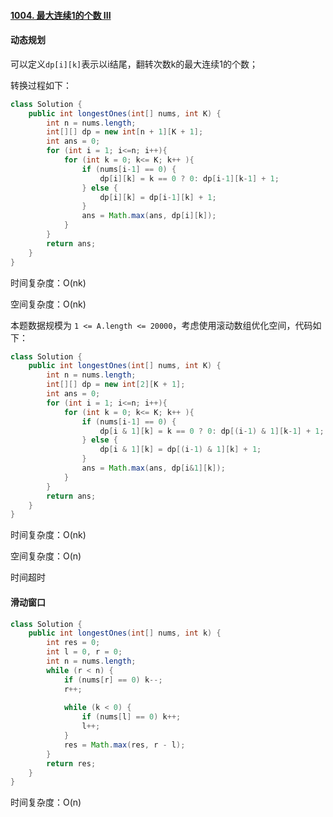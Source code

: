 #### [1004. 最大连续1的个数 III](https://leetcode-cn.com/problems/max-consecutive-ones-iii/)



#### 动态规划



可以定义`dp[i][k]`表示以i结尾，翻转次数k的最大连续1的个数；

转换过程如下：

```java
class Solution {
    public int longestOnes(int[] nums, int K) {
        int n = nums.length;
        int[][] dp = new int[n + 1][K + 1];
        int ans = 0;
        for (int i = 1; i<=n; i++){
            for (int k = 0; k<= K; k++ ){
                if (nums[i-1] == 0) {
                    dp[i][k] = k == 0 ? 0: dp[i-1][k-1] + 1;
                } else {
                    dp[i][k] = dp[i-1][k] + 1;
                }
                ans = Math.max(ans, dp[i][k]);
            }
        }
        return ans;
    }
}
```

时间复杂度：O(nk) 

空间复杂度：O(nk)

本题数据规模为 `1 <= A.length <= 20000`，考虑使用滚动数组优化空间，代码如下：



```java
class Solution {
    public int longestOnes(int[] nums, int K) {
        int n = nums.length;
        int[][] dp = new int[2][K + 1];
        int ans = 0;
        for (int i = 1; i<=n; i++){
            for (int k = 0; k<= K; k++ ){
                if (nums[i-1] == 0) {
                    dp[i & 1][k] = k == 0 ? 0: dp[(i-1) & 1][k-1] + 1;
                } else {
                    dp[i & 1][k] = dp[(i-1) & 1][k] + 1;
                }
                ans = Math.max(ans, dp[i&1][k]);
            }
        }
        return ans;
    }
}
```



时间复杂度：O(nk) 

空间复杂度：O(n)

时间超时



#### 滑动窗口



```java
class Solution {
    public int longestOnes(int[] nums, int k) {
        int res = 0;
        int l = 0, r = 0;
        int n = nums.length;
        while (r < n) {
            if (nums[r] == 0) k--;
            r++;
            
            while (k < 0) {
                if (nums[l] == 0) k++;
                l++;
            }
            res = Math.max(res, r - l);
        }
        return res;
    }
}
```



时间复杂度：O(n) 



#### 
